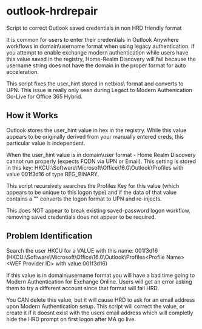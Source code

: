 # outlook-hrdrepair
Script to correct Outlook saved credentials in non HRD friendly format

It is common for users to enter their credentials in Outlook Anywhere workflows in domain\username format when using legacy authentication. If you attempt to enable exchange modern authentication while users have this value saved in the registry, Home-Realm Discovery will fail because the username string does not have the domain in the proper format for auto acceleration.

This script fixes the user_hint stored in netbios\ format and converts to UPN. This issue is really only seen during Legact to Modern Authenication Go-Live for Office 365 Hybrid.

## How it Works

Outlook stores the user_hint value in hex in the registry. While this value appears to be originally derived from your manually entered creds, this particular value is independent.

When the user_hint value is in domain\user format - Home Realm Discovery cannot run properly (expects FQDN via UPN or Email). This setting is stored in this key: HKCU:\Software\Microsoft\Office\16.0\Outlook\Profiles<Profile Name><WEF Provider ID> with value 001f3d16 of type REG_BINARY.

This script recursively searches the Profiles Key for this value (which appears to be unique to this logon type) and if the data of that value contains a "\" converts the logon format to UPN and re-injects.

This does NOT appear to break existing saved-password logon workflow, removing saved credentials does not appear to be required.

## Problem Identification

Search the user HKCU for a VALUE with this name: 001f3d16
(HKCU:\Software\Microsoft\Office\16.0\Outlook\Profiles\<Profile Name>\<WEF Provider ID> with value 001f3d16)

If this value is in domain\username format you will have a bad time going to Modern Authentication for Exchange Online. Users will get an error asking them to try a different account since that format will fail HRD.

You CAN delete this value, but it will cause HRD to ask for an email address upon Modern Authentication setup. This script will correct the value, or create it if it doesnt exist with the users email address which will completly hide the HRD prompt on first logon after MA go live.



